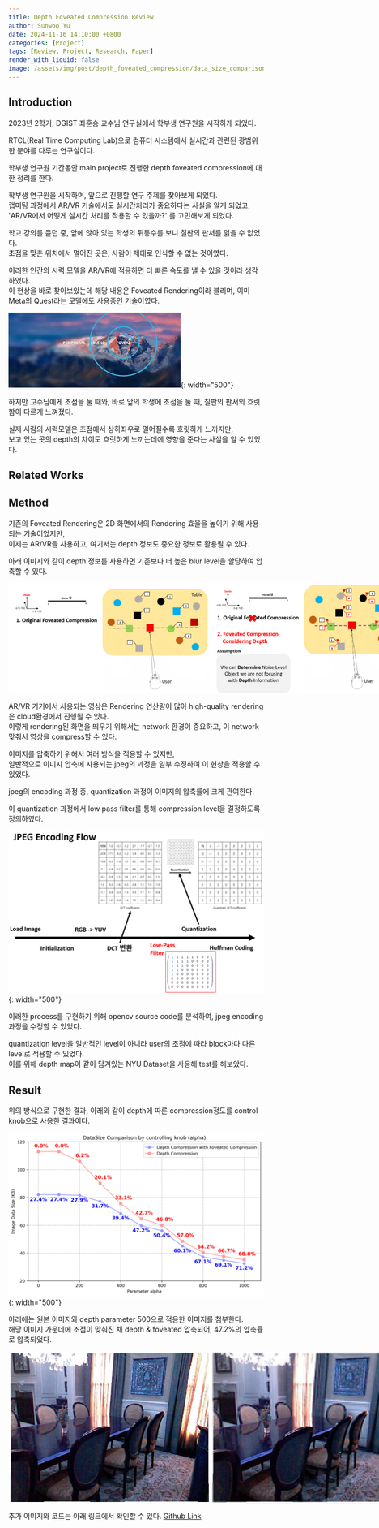```yaml
---
title: Depth Foveated Compression Review
author: Sunwoo Yu
date: 2024-11-16 14:10:00 +0800
categories: [Project]
tags: [Review, Project, Research, Paper]
render_with_liquid: false
image: /assets/img/post/depth_foveated_compression/data_size_comparison.png
---
```


## Introduction
2023년 2학기, DGIST 좌훈승 교수님 연구실에서 학부생 연구원을 시작하게 되었다.

RTCL(Real Time Computing Lab)으로 컴퓨터 시스템에서 실시간과 관련된 광범위한 분야를 다루는 연구실이다.

학부생 연구원 기간동안 main project로 진행한 depth foveated compression에 대한 정리를 한다.
<br>

학부생 연구원을 시작하며, 앞으로 진행할 연구 주제를 찾아보게 되었다. <br>
랩미팅 과정에서 AR/VR 기술에서도 실시간처리가 중요하다는 사실을 알게 되었고, <br>
'AR/VR에서 어떻게 실시간 처리를 적용할 수 있을까?' 를 고민해보게 되었다.

학교 강의를 듣던 중, 앞에 앉아 있는 학생의 뒤통수를 보니 칠판의 판서를 읽을 수 없었다. <br>
초점을 맞춘 위치에서 멀어진 곳은, 사람이 제대로 인식할 수 없는 것이였다.

이러한 인간의 시력 모델을 AR/VR에 적용하면 더 빠른 속도를 낼 수 있을 것이라 생각하였다. <br>
이 현상을 바로 찾아보았는데 해당 내용은 Foveated Rendering이라 불리며, 이미 Meta의 Quest라는 모델에도 사용중인 기술이였다.

![Foveated Rendering]( /assets/img/post/depth_foveated_compression/foveated_rendering.jpg ){: width="500"}

하지만 교수님에게 초점을 둘 때와, 바로 앞의 학생에 초점을 둘 때, 칠판의 판서의 흐릿함이 다르게 느껴졌다. <br>

실제 사람의 시력모델은 초점에서 상하좌우로 멀어질수록 흐릿하게 느끼지만, <br>
보고 있는 곳의 depth의 차이도 흐릿하게 느끼는데에 영향을 준다는 사실을 알 수 있었다.

## Related Works


## Method
기존의 Foveated Rendering은 2D 화면에서의 Rendering 효율을 높이기 위해 사용되는 기술이었지만, <br>
이제는 AR/VR을 사용하고, 여기서는 depth 정보도 중요한 정보로 활용될 수 있다.

아래 이미지와 같이 depth 정보를 사용하면 기존보다 더 높은 blur level을 할당하여 압축할 수 있다.

<div style="display: flex; justify-content: space-around;">
    <img src="/assets/img/post/depth_foveated_compression/wo_depth.png" alt="w/o depth" width="400"/>
    <img src="/assets/img/post/depth_foveated_compression/w_depth.png" alt="w depth" width="400"/>
</div>

AR/VR 기기에서 사용되는 영상은 Rendering 연산량이 많아 high-quality rendering은 cloud환경에서 진행될 수 있다. <br>
이렇게 rendering된 화면을 띄우기 위해서는 network 환경이 중요하고, 이 network 맞춰서 영상을 compress할 수 있다.

이미지를 압축하기 위해서 여러 방식을 적용할 수 있지만, <br>
일반적으로 이미지 압축에 사용되는 jpeg의 과정을 일부 수정하여 이 현상을 적용할 수 있었다.

jpeg의 encoding 과정 중, quantization 과정이 이미지의 압축률에 크게 관여한다.

이 quantization 과정에서 low pass filter를 통해 compression level을 결정하도록 정의하였다.

![JPEG compression with LPF]( /assets/img/post/depth_foveated_compression/JPEG_LPF.png ){: width="500"}

이러한 process를 구현하기 위해 opencv source code를 분석하여, jpeg encoding 과정을 수정할 수 있었다.

quantization level을 일반적인 level이 아니라 user의 초점에 따라 block마다 다른 level로 적용할 수 있었다. <br>
이를 위해 depth map이 같이 담겨있는 NYU Dataset을 사용해 test를 해보았다.


## Result
위의 방식으로 구현한 결과, 아래와 같이 depth에 따른 compression정도를 control knob으로 사용한 결과이다.

![Compression Result]( /assets/img/post/depth_foveated_compression/data_size_comparison.png ){: width="500"}

아래에는 원본 이미지와 depth parameter 500으로 적용한 이미지를 첨부한다. <br>
해당 이미지 가운데에 초점이 맞춰진 채 depth & foveated 압축되어, 47.2%의 압축률로 압축되었다.

<div style="display: flex; justify-content: space-around;">
    <img src="/assets/img/post/depth_foveated_compression/original_1448.jpg" alt="Original Image" width="400"/>
    <img src="/assets/img/post/depth_foveated_compression/DF_a500_1448.jpg" alt="Depth Foveated Compressed Image" width="400"/>
</div>

추가 이미지와 코드는 아래 링크에서 확인할 수 있다.
<a href = "https://github.com/Muakjwa/Depth_Foveated_Rendering"> Github Link </a>